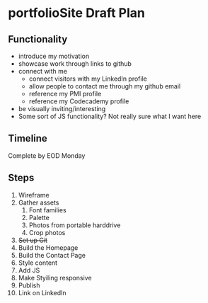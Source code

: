 # portfolioSite Draft Plan

## Functionality

* introduce my motivation
* showcase work through links to github
* connect with me
  * connect visitors with my LinkedIn profile
  * allow people to contact me through my github email
  * reference my PMI profile
  * reference my Codecademy profile
* be visually inviting/interesting
* Some sort of JS functionality? Not really sure what I want here

## Timeline

Complete by EOD Monday

## Steps

1. Wireframe
2. Gather assets
    1. Font families
    2. Palette
    3. Photos from portable harddrive
    4. Crop photos
3. ~~Set up Git~~
4. Build the Homepage
5. Build the Contact Page
6. Style content
7. Add JS
8. Make Styiling responsive
9. Publish
10. Link on LinkedIn
